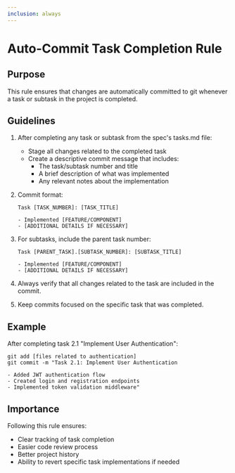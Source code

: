 ```yaml
---
inclusion: always
---
```


# Auto-Commit Task Completion Rule

## Purpose
This rule ensures that changes are automatically committed to git whenever a task or subtask in the project is completed.

## Guidelines

1. After completing any task or subtask from the spec's tasks.md file:
   - Stage all changes related to the completed task
   - Create a descriptive commit message that includes:
     - The task/subtask number and title
     - A brief description of what was implemented
     - Any relevant notes about the implementation

2. Commit format:
   ```
   Task [TASK_NUMBER]: [TASK_TITLE]
   
   - Implemented [FEATURE/COMPONENT]
   - [ADDITIONAL DETAILS IF NECESSARY]
   ```

3. For subtasks, include the parent task number:
   ```
   Task [PARENT_TASK].[SUBTASK_NUMBER]: [SUBTASK_TITLE]
   
   - Implemented [FEATURE/COMPONENT]
   - [ADDITIONAL DETAILS IF NECESSARY]
   ```

4. Always verify that all changes related to the task are included in the commit.

5. Keep commits focused on the specific task that was completed.

## Example

After completing task 2.1 "Implement User Authentication":
```
git add [files related to authentication]
git commit -m "Task 2.1: Implement User Authentication

- Added JWT authentication flow
- Created login and registration endpoints
- Implemented token validation middleware"
```

## Importance
Following this rule ensures:
- Clear tracking of task completion
- Easier code review process
- Better project history
- Ability to revert specific task implementations if needed